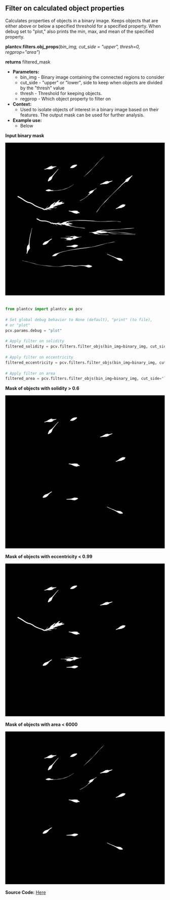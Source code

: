 ## Filter on calculated object properties

Calculates properties of objects in a binary image. 
Keeps objects that are either above or below a specified threshold for a specified property.
When debug set to "plot," also prints the min, max, and mean of the specified property.

**plantcv.filters.obj_props**(*bin_img, cut_side = "upper", thresh=0, regprop="area"*)

**returns** filtered_mask

- **Parameters:**
    - bin_img - Binary image containing the connected regions to consider
    - cut_side - "upper" or "lower", side to keep when objects are divided by the "thresh" value
    - thresh - Threshold for keeping objects. 
    - regprop - Which object property to filter on
- **Context:**
    - Used to isolate objects of interest in a binary image based on their features. The output mask can be used for further analysis.
- **Example use:**
    - Below


**Input binary mask**

![bin_img](img/documentation_images/filters_obj_props/example_barley_mask.png)


```python

from plantcv import plantcv as pcv

# Set global debug behavior to None (default), "print" (to file),
# or "plot" 
pcv.params.debug = "plot"

# Apply filter on solidity
filtered_solidity = pcv.filters.filter_objs(bin_img=binary_img, cut_side="upper", thresh=0.6, regprop="solidity")

# Apply filter on eccentricity
filtered_eccentricity = pcv.filters.filter_objs(bin_img=binary_img, cut_side="lower", thresh=0.99, regprop="eccentricity")

# Apply filter on area
filtered_area = pcv.filters.filter_objs(bin_img=binary_img, cut_side="lower", thresh=6000, regprop="area")

```

**Mask of objects with solidity > 0.6**

![count_img](img/documentation_images/filters_filter_objs/example_filter_1.png)

**Mask of objects with eccentricity < 0.99**

![count_img](img/documentation_images/filters_filter_objs/example_filter_2.png)

**Mask of objects with area < 6000**

![count_img](img/documentation_images/filters_filter_objs/example_filter_3.png)

**Source Code:** [Here](https://github.com/danforthcenter/plantcv/blob/main/plantcv/plantcv/filters/filter_objs.py)